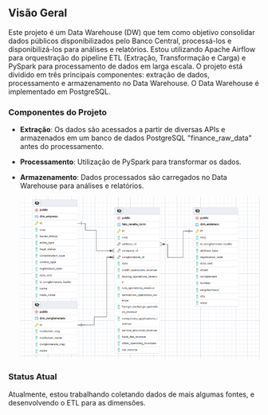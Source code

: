 ## Visão Geral

Este projeto é um Data Warehouse (DW) que tem como objetivo consolidar dados públicos disponibilizados pelo Banco Central, processá-los e disponibilizá-los para análises e relatórios. Estou utilizando Apache Airflow para orquestração do pipeline ETL (Extração, Transformação e Carga) e PySpark para processamento de dados em larga escala. O projeto está dividido em três principais componentes: extração de dados, processamento e armazenamento no Data Warehouse. O Data Warehouse é implementado em PostgreSQL.

### Componentes do Projeto

- **Extração**: Os dados são acessados a partir de diversas APIs e armazenados em um banco de dados PostgreSQL "finance_raw_data" antes do processamento.
- **Processamento**: Utilização de PySpark para transformar os dados.
- **Armazenamento**: Dados processados são carregados no Data Warehouse para análises e relatórios.

  ![Star schema](https://raw.githubusercontent.com/daiane0/Dados_financeiros/master/diagrama.png)

### Status Atual

Atualmente, estou trabalhando coletando dados de mais algumas fontes, e desenvolvendo o ETL para as dimensões.



